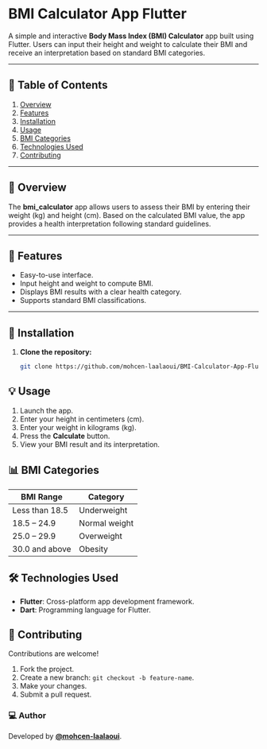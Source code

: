 # BMI Calculator App Flutter

A simple and interactive **Body Mass Index (BMI) Calculator** app built using Flutter. Users can input their height and weight to calculate their BMI and receive an interpretation based on standard BMI categories.

---

## 📝 Table of Contents
1. [Overview](#overview)  
2. [Features](#features)  
3. [Installation](#installation)  
4. [Usage](#usage)  
5. [BMI Categories](#bmi-categories)  
6. [Technologies Used](#technologies-used)  
7. [Contributing](#contributing)  
---

## 🌟 Overview
The **bmi_calculator** app allows users to assess their BMI by entering their weight (kg) and height (cm). Based on the calculated BMI value, the app provides a health interpretation following standard guidelines.

---

## 📱 Features
- Easy-to-use interface.  
- Input height and weight to compute BMI.  
- Displays BMI results with a clear health category.  
- Supports standard BMI classifications.

---

## 🚀 Installation

1. **Clone the repository:**
   ```bash
   git clone https://github.com/mohcen-laalaoui/BMI-Calculator-App-Flutter.git

## 💡 Usage  
1. Launch the app.  
2. Enter your height in centimeters (cm).  
3. Enter your weight in kilograms (kg).  
4. Press the **Calculate** button.  
5. View your BMI result and its interpretation.  

## 📊 BMI Categories  
| BMI Range         | Category             |  
|-------------------|----------------------|  
| Less than 18.5    | Underweight          |  
| 18.5 – 24.9       | Normal weight        |  
| 25.0 – 29.9       | Overweight           |  
| 30.0 and above    | Obesity              |  

## 🛠 Technologies Used  
- **Flutter**: Cross-platform app development framework.  
- **Dart**: Programming language for Flutter.  

## 🤝 Contributing  
Contributions are welcome!  
1. Fork the project.  
2. Create a new branch: `git checkout -b feature-name`.  
3. Make your changes.  
4. Submit a pull request.  

### 💻 Author  
Developed by **[@mohcen-laalaoui](https://github.com/mohcen-laalaoui)**.  
